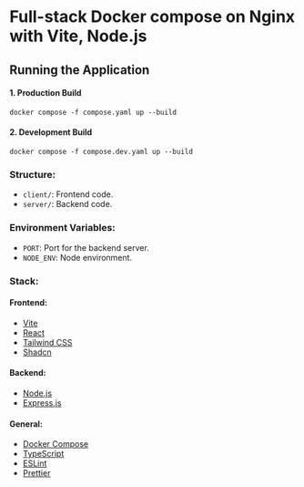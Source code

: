 # Full-stack Docker compose on Nginx with Vite, Node.js

## Running the Application

#### 1. Production Build

```shell
docker compose -f compose.yaml up --build
```

#### 2. Development Build

```shell
docker compose -f compose.dev.yaml up --build
```

### Structure:

- `client/`: Frontend code.
- `server/`: Backend code.

### Environment Variables:

- `PORT`: Port for the backend server.
- `NODE_ENV`: Node environment.

### Stack:

#### Frontend:

- [Vite](https://vitejs.dev/)
- [React](https://reactjs.org/)
- [Tailwind CSS](https://tailwindcss.com/)
- [Shadcn](https://ui.shadcn.com/)

#### Backend:

- [Node.js](https://nodejs.org/en/)
- [Express.js](https://expressjs.com/)

#### General:

- [Docker Compose](https://docs.docker.com/compose/)
- [TypeScript](https://www.typescriptlang.org/)
- [ESLint](https://eslint.org/)
- [Prettier](https://prettier.io/)
